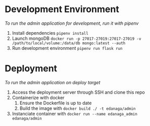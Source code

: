 # Development Environment

_To run the admin application for development, run it with pipenv_

1. Install dependencies
`pipenv install`
2. Launch mongoDB
`docker run -p 27017-27019:27017-27019 -v /path/to/local/volume:/data/db mongo:latest --auth`
3. Run development environment
`pipenv run flask run`


# Deployment

_To run the admin application on deploy target_

1. Access the deployment server through SSH and clone this repo
2. Containerize with docker
   1. Ensure the Dockerfile is up to date
   2. Build the image with
      `docker build ./ -t edanaga/admin`
3. Instanciate container with
   `docker run --name edanaga_admin edanaga/admin`

